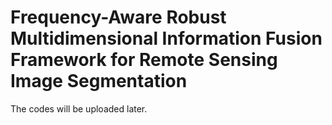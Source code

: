 # Frequency-Aware Robust Multidimensional Information Fusion Framework for Remote Sensing Image Segmentation

The codes will be uploaded later.
